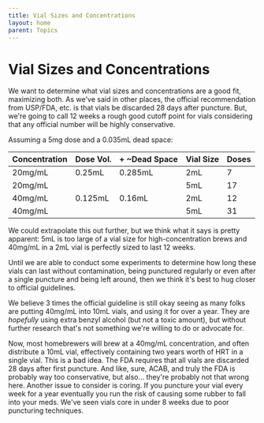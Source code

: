 ```yaml
---
title: Vial Sizes and Concentrations
layout: home
parent: Topics
---
```


# Vial Sizes and Concentrations

We want to determine what vial sizes and concentrations are a good fit, maximizing both. As we've said in other places, the official recommendation from USP/FDA, etc. is that vials be discarded 28 days after puncture. But, we're going to call 12 weeks a rough good cutoff point for vials considering that any official number will be highly conservative.

Assuming a 5mg dose and a 0.035mL dead space:

| Concentration | Dose Vol. | + ~Dead Space | Vial Size | Doses |
|---------------|-----------|---------------|-----------|-------|
| 20mg/mL       | 0.25mL    | 0.285mL       | 2mL       | 7     |
| 20mg/mL       |           |               | 5mL       | 17    |
| 40mg/mL       | 0.125mL   | 0.16mL        | 2mL       | 12    |
| 40mg/mL       |           |               | 5mL       | 31    |

We could extrapolate this out further, but we think what it says is pretty apparent: 5mL is too large of a vial size for high-concentration brews and 40mg/mL in a 2mL vial is perfectly sized to last 12 weeks.

Until we are able to conduct some experiments to determine how long these vials can last without contamination, being punctured regularly or even after a single puncture and being left around, then we think it's best to hug closer to official guidelines.

We believe 3 times the official guideline is still okay seeing as many folks are putting 40mg/mL into 10mL vials, and using it for over a year. They are _hopefully_ using extra benzyl alcohol (but not a toxic amount), but without further research that's not something we're willing to do or advocate for.

Now, most homebrewers will brew at a 40mg/mL concentration, and often distribute a 10mL vial, effectively containing two years worth of HRT in a single vial. This is a bad idea. The FDA requires that all vials are discarded 28 days after first puncture. And like, sure, ACAB, and truly the FDA is probably way too conservative, but also... they're probably not that wrong here. Another issue to consider is coring. If you puncture your vial every week for a year eventually you run the risk of causing some rubber to fall into your meds. We've seen vials core in under 8 weeks due to poor puncturing techniques.
